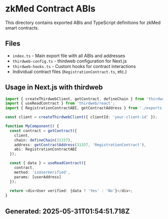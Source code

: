 # zkMed Contract ABIs

This directory contains exported ABIs and TypeScript definitions for zkMed smart contracts.

## Files

- `index.ts` - Main export file with all ABIs and addresses
- `thirdweb-config.ts` - thirdweb configuration for Next.js
- `thirdweb-hooks.ts` - Custom hooks for contract interactions
- Individual contract files (`RegistrationContract.ts`, etc.)

## Usage in Next.js with thirdweb

```typescript
import { createThirdwebClient, getContract, defineChain } from 'thirdweb';
import { useReadContract } from 'thirdweb/react';
import { RegistrationContractABI, getContractAddress } from './exports';

const client = createThirdwebClient({ clientId: 'your-client-id' });

function MyComponent() {
  const contract = getContract({
    client,
    chain: defineChain(31337),
    address: getContractAddress(31337, 'RegistrationContract'),
    abi: RegistrationContractABI
  });

  const { data } = useReadContract({
    contract,
    method: 'isUserVerified',
    params: [userAddress]
  });
  
  return <div>User verified: {data ? 'Yes' : 'No'}</div>;
}
```

## Generated: 2025-05-31T01:54:51.718Z
